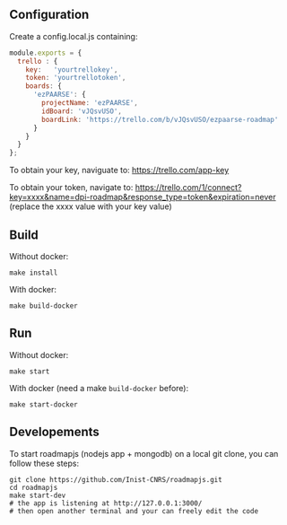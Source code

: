 ## Configuration

Create a config.local.js containing:

```javascript
module.exports = {
  trello : {
    key:   'yourtrellokey',
    token: 'yourtrellotoken',
    boards: {
      'ezPAARSE': {
        projectName: 'ezPAARSE',
        idBoard: 'vJQsvUSO',
        boardLink: 'https://trello.com/b/vJQsvUSO/ezpaarse-roadmap'
      }
    }
  }
};
```

To obtain your key, naviguate to:
https://trello.com/app-key

To obtain your token, navigate to:
https://trello.com/1/connect?key=xxxx&name=dpi-roadmap&response_type=token&expiration=never
(replace the xxxx value with your key value)

## Build

Without docker:
```shell
make install
```

With docker:
```shell
make build-docker
```

## Run

Without docker:
```shell
make start
```

With docker (need a make ``build-docker`` before):
```shell
make start-docker
```

## Developements

To start roadmapjs (nodejs app + mongodb) on a local git clone, you can follow these steps:
```shell
git clone https://github.com/Inist-CNRS/roadmapjs.git
cd roadmapjs
make start-dev
# the app is listening at http://127.0.0.1:3000/
# then open another terminal and your can freely edit the code
```
